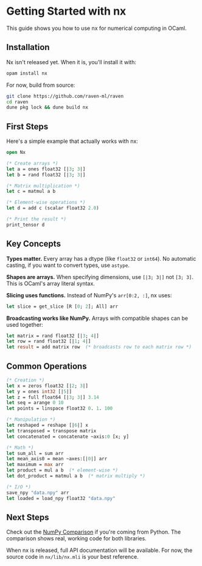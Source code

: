 # Getting Started with nx

This guide shows you how to use nx for numerical computing in OCaml.

## Installation

Nx isn't released yet. When it is, you'll install it with:

```bash
opam install nx
```

For now, build from source:

```bash
git clone https://github.com/raven-ml/raven
cd raven
dune pkg lock && dune build nx
```

## First Steps

Here's a simple example that actually works with nx:

```ocaml
open Nx

(* Create arrays *)
let a = ones float32 [|3; 3|]
let b = rand float32 [|3; 3|]

(* Matrix multiplication *)
let c = matmul a b

(* Element-wise operations *)
let d = add c (scalar float32 2.0)

(* Print the result *)
print_tensor d
```

## Key Concepts

**Types matter.** Every array has a dtype (like `float32` or `int64`). No automatic casting, if you want to convert types, use `astype`.

**Shapes are arrays.** When specifying dimensions, use `[|3; 3|]` not `[3; 3]`. This is OCaml's array literal syntax.

**Slicing uses functions.** Instead of NumPy's `arr[0:2, :]`, nx uses:
```ocaml
let slice = get_slice [R [0; 2]; All] arr
```

**Broadcasting works like NumPy.** Arrays with compatible shapes can be used together:
```ocaml
let matrix = rand float32 [|3; 4|]
let row = rand float32 [|1; 4|]
let result = add matrix row  (* broadcasts row to each matrix row *)
```

## Common Operations

```ocaml
(* Creation *)
let x = zeros float32 [|2; 3|]
let y = ones int32 [|5|]
let z = full float64 [|3; 3|] 3.14
let seq = arange 0 10
let points = linspace float32 0. 1. 100

(* Manipulation *)
let reshaped = reshape [|6|] x
let transposed = transpose matrix
let concatenated = concatenate ~axis:0 [x; y]

(* Math *)
let sum_all = sum arr
let mean_axis0 = mean ~axes:[|0|] arr
let maximum = max arr
let product = mul a b  (* element-wise *)
let dot_product = matmul a b  (* matrix multiply *)

(* I/O *)
save_npy "data.npy" arr
let loaded = load_npy float32 "data.npy"
```

## Next Steps

Check out the [NumPy Comparison](/docs/nx/numpy-comparison/) if you're coming from Python. The comparison shows real, working code for both libraries.

When nx is released, full API documentation will be available. For now, the source code in `nx/lib/nx.mli` is your best reference.